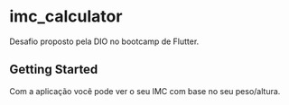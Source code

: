 # imc_calculator

Desafio proposto pela DIO no bootcamp de Flutter.

## Getting Started

Com a aplicação você pode ver o seu IMC com base no seu peso/altura.
